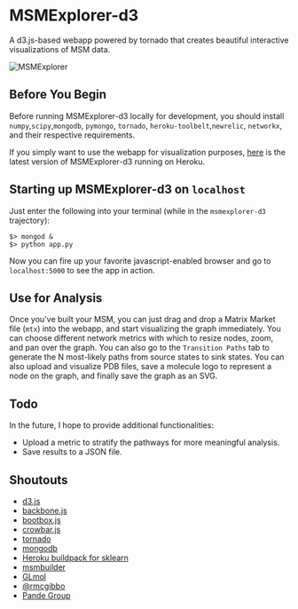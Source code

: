 MSMExplorer-d3
=================

A d3.js-based webapp powered by tornado that creates beautiful interactive visualizations of MSM data.

![MSMExplorer](https://raw.github.com/cxhernandez/msmexplorer-d3/master/images/example.png)

Before You Begin
----------------
Before running MSMExplorer-d3 locally for development, you should install ``numpy``,``scipy``,``mongodb``, ``pymongo``, ``tornado``, ``heroku-toolbelt``,``newrelic``, ``networkx``, and their respective requirements.

If you simply want to use the webapp for visualization purposes, [here](http://msmexplorer-d3.herokuapp.com) is the latest version of MSMExplorer-d3 running on Heroku.


Starting up MSMExplorer-d3 on ``localhost``
----------------
Just enter the following into your terminal (while in the ``msmexplorer-d3`` trajectory):

````
$> mongod &
$> python app.py
````

Now you can fire up your favorite javascript-enabled browser and go to ``localhost:5000`` to see the app in action.

Use for Analysis
----------------
Once you've built your MSM, you can just drag and drop a Matrix Market file (``mtx``) into the webapp, and start visualizing the graph immediately. You can choose different network metrics with which to resize nodes, zoom, and pan over the graph. You can also go to the ``Transition Paths`` tab to generate the N most-likely paths from source states to sink states. You can also upload and visualize PDB files, save a molecule logo to represent a node on the graph, and finally save the graph as an SVG.

Todo
---------------

In the future, I hope to provide additional functionalities:

+ Upload a metric to stratify the pathways for more meaningful analysis.
+ Save results to a JSON file.

Shoutouts
----------------

- [d3.js](http://d3js.org/)
- [backbone.js](http://backbonejs.org/)
- [bootbox.js](http://bootboxjs.com/)
- [crowbar.js](https://github.com/NYTimes/svg-crowbar)
- [tornado](http://www.tornadoweb.org/en/stable/)
- [mongodb](http://www.mongodb.org/)
- [Heroku buildpack for sklearn](https://github.com/dbrgn/heroku-buildpack-python-sklearn)
- [msmbuilder](http://msmbuilder.org/)
- [GLmol](https://github.com/biochem-fan/GLmol)
- [@rmcgibbo](https://github.com/rmcgibbo)
- [Pande Group](http://pande.stanford.edu/)
